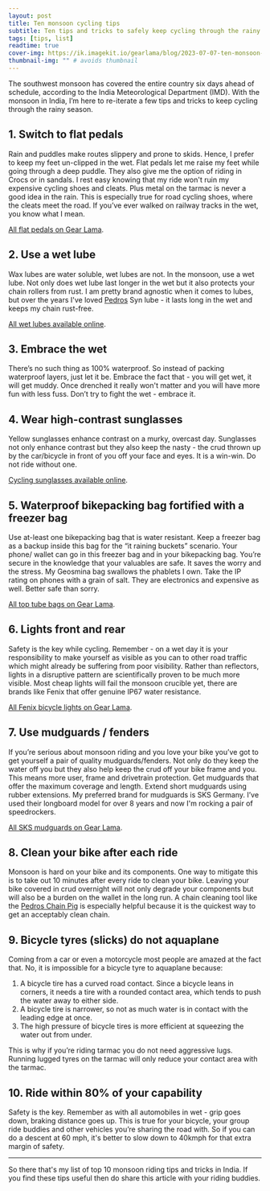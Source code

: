 ```yaml
---
layout: post
title: Ten monsoon cycling tips
subtitle: Ten tips and tricks to safely keep cycling through the rainy season
tags: [tips, list]
readtime: true
cover-img: https://ik.imagekit.io/gearlama/blog/2023-07-07-ten-monsoon-tips_HTfMCTJfT.jpg?updatedAt=1693999683090
thumbnail-img: "" # avoids thumbnail
---
```

The southwest monsoon has covered the entire country six days ahead of schedule, according to the India Meteorological Department (IMD). With the monsoon in India, I’m here to re-iterate a few tips and tricks to keep cycling through the rainy season.

## 1. Switch to flat pedals
Rain and puddles make routes slippery and prone to skids. Hence, I prefer to keep my feet un-clipped in the wet. Flat pedals let me raise my feet while going through a deep puddle. They also give me the option of riding in Crocs or in sandals. I rest easy knowing that my ride won't ruin my expensive cycling shoes and cleats. Plus metal on the tarmac is never a good idea in the rain. This is especially true for road cycling shoes, where the cleats meet the road. If you’ve ever walked on railway tracks in the wet, you know what I mean.

[All flat pedals on Gear Lama](https://gearlama.com/search?q=flat+pedal).

## 2. Use a wet lube
Wax lubes are water soluble, wet lubes are not. In the monsoon, use a wet lube. Not only does wet lube last longer in the wet but it also protects your chain rollers from rust. I am pretty brand agnostic when it comes to lubes, but over the years I've loved [Pedros](https://gearlama.com/search?q=pedros+lubes) Syn lube - it lasts long in the wet and keeps my chain rust-free.

[All wet lubes available online](https://gearlama.com/search?q=wet+lube).

## 3. Embrace the wet
There’s no such thing as 100% waterproof. So instead of packing waterproof layers, just let it be. Embrace the fact that - you will get wet, it will get muddy. Once drenched it really won't matter and you will have more fun with less fuss. Don’t try to fight the wet - embrace it.

## 4. Wear high-contrast sunglasses
Yellow sunglasses enhance contrast on a murky, overcast day. Sunglasses not only enhance contrast but they also keep the nasty - the crud thrown up by the car/bicycle in front of you off your face and eyes. It is a win-win. Do not ride without one.

[Cycling sunglasses available online](https://gearlama.com/search?q=sunglasses).

## 5. Waterproof bikepacking bag fortified with a freezer bag
Use at-least one bikepacking bag that is water resistant. Keep a freezer bag as a backup inside this bag for the “it raining buckets” scenario. Your phone/ wallet can go in this freezer bag and in your bikepacking bag. You’re secure in the knowledge that your valuables are safe. It saves the worry and the stress. My Geosmina bag swallows the phablets I own. Take the IP rating on phones with a grain of salt. They are electronics and expensive as well. Better safe than sorry.

[All top tube bags on Gear Lama](https://gearlama.com/search?q=%22top+tube+bag%22).

## 6. Lights front and rear
Safety is the key while cycling. Remember - on a wet day it is your responsibility to make yourself as visible as you can to other road traffic which might already be suffering from poor visibility. Rather than reflectors, lights in a disruptive pattern are scientifically proven to be much more visible. Most cheap lights will fail the monsoon crucible yet, there are brands like Fenix that offer genuine IP67 water resistance.

[All Fenix bicycle lights on Gear Lama](https://gearlama.com/search?q=fenix+bicycle).

## 7. Use mudguards / fenders
If you’re serious about monsoon riding and you love your bike you’ve got to get yourself a pair of quality mudguards/fenders. Not only do they keep the water off you but they also help keep the crud off your bike frame and you. This means more user, frame and drivetrain protection. Get mudguards that offer the maximum coverage and length. Extend short mudguards using rubber extensions. My preferred brand for mudguards is SKS Germany. I’ve used their longboard model for over 8 years and now I'm rocking a pair of speedrockers.

[All SKS mudguards on Gear Lama](https://gearlama.com/search?q=SKS+mudguard).

## 8. Clean your bike after each ride
Monsoon is hard on your bike and its components. One way to mitigate this is to take out 10 minutes after every ride to clean your bike. Leaving your bike covered in crud overnight will not only degrade your components but will also be a burden on the wallet in the long run. A chain cleaning tool like the [Pedros Chain Pig](https://gearlama.com/search?q=Pedros+chain+pig+) is especially helpful because it is the quickest way to get an acceptably clean chain.

## 9. Bicycle tyres (slicks) do not aquaplane
Coming from a car or even a motorcycle most people are amazed at the fact that. No, it is impossible for a bicycle tyre to aquaplane because:

1. A bicycle tire has a curved road contact. Since a bicycle leans in corners, it needs a tire with a rounded contact area, which tends to push the water away to either side.
2. A bicycle tire is narrower, so not as much water is in contact with the leading edge at once.
3. The high pressure of bicycle tires is more efficient at squeezing the water out from under.

This is why if you’re riding tarmac you do not need aggressive lugs. Running lugged tyres on the tarmac will only reduce your contact area with the tarmac.

## 10. Ride within 80% of your capability
Safety is the key. Remember as with all automobiles in wet - grip goes down, braking distance goes up. This is true for your bicycle, your group ride buddies and other vehicles you’re sharing the road with. So if you can do a descent at 60 mph, it's better to slow down to 40kmph for that extra margin of safety.

----

So there that's my list of top 10 monsoon riding tips and tricks in India. If you find these tips useful then do share this article with your riding buddies.